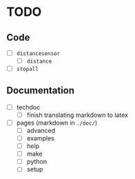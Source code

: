 # TODO

## Code

- [ ] `distancesensor`
  - [ ] `distance`
- [ ] `stopall`

## Documentation

- [ ] techdoc
  - [ ] finish translating markdown to latex
- [ ] pages (markdown in `./doc/`)
  - [ ] advanced
  - [ ] examples
  - [ ] help
  - [ ] make
  - [ ] python
  - [ ] setup
